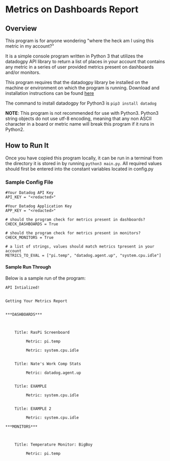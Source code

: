 # Metrics on Dashboards Report

## Overview
This program is for anyone wondering "where the heck am I using this metric in my account?"

It is a simple console program written in Python 3 that utilizes the datadogpy API library to return a list of places in your account that contains any metric in a series of user provided metrics present on dashboards and/or monitors.

This program requires that the datadogpy library be installed on the machine or environment on which the program is running.  Download and installation instructions can be found [here](https://github.com/DataDog/datadogpy)

The command to install datadogpy for Python3 is `pip3 install datadog`

**NOTE**: This program is not recommended for use with Python3. Python3 string objects do not use utf-8 encoding, meaning that any non ASCII character in a board or metric name will break this program if it runs in Python2.

## How to Run It
Once you have copied this program locally, it can be run in a terminal from the directory it is stored in by running `python3 main.py`.  All required values should first be entered into the constant variables located in config.py

### Sample Config File
```
#Your Datadog API Key
API_KEY = "<redacted>"

#Your Datadog Application Key
APP_KEY = "<redacted>"

# should the program check for metrics present in dashboards?
CHECK_DASHBOARDS = True

# should the program check for metrics present in monitors?
CHECK_MONITORS = True

# a list of strings, values should match metrics tpresent in your account
METRICS_TO_EVAL = ["pi.temp", "datadog.agent.up", "system.cpu.idle"]
```



#### Sample Run Through
Below is a sample run of the program:

```
API Intialized!


Getting Your Metrics Report


***DASHBOARDS***



	Title: RasPi Screenboard

		 Metric: pi.temp

		 Metric: system.cpu.idle


	Title: Nate's Work Comp Stats

		 Metric: datadog.agent.up


	Title: EXAMPLE

		 Metric: system.cpu.idle


	Title: EXAMPLE 2

		 Metric: system.cpu.idle

***MONITORS***



	Title: Temperature Monitor: BigBoy

		 Metric: pi.temp
```